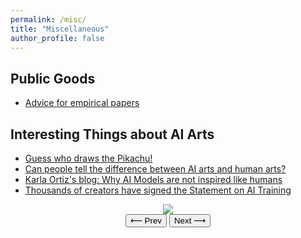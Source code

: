 ```yaml
---
permalink: /misc/
title: "Miscellaneous"
author_profile: false
---
```


## Public Goods

- [Advice for empirical papers](https://blogs.ubc.ca/khead/research/research-advice)

## Interesting Things about AI Arts

- [Guess who draws the Pikachu!](https://sijielin.github.io/files/what_is_sref.pdf)
- [Can people tell the difference between AI arts and human arts?](https://www.astralcodexten.com/p/how-did-you-do-on-the-ai-art-turing)
- [Karla Ortiz's blog: Why AI Models are not inspired like humans](https://www.kortizblog.com/blog/why-ai-models-are-not-inspired-like-humans)
- [Thousands of creators have signed the Statement on AI Training](https://authorsguild.org/news/sign-the-statement-on-ai-training/)


<div style="text-align:center">
  <img id="slide" src="{{ '/files/what_is_sref/Slide1.JPG' | relative_url }}" style="max-width:100%; height:auto;">
  <br>
  <button onclick="prevSlide()">⟵ Prev</button>
  <button onclick="nextSlide()">Next ⟶</button>
</div>

<script>
  const slides = [
    "/files/what_is_sref/Slide1.JPG",
    "/files/what_is_sref/Slide2.JPG",
    "/files/what_is_sref/Slide3.JPG"
    // Add more if needed
  ];

  let current = 0;

  function showSlide() {
    document.getElementById("slide").src = slides[current];
  }

  function nextSlide() {
    current = (current + 1) % slides.length;
    showSlide();
  }

  function prevSlide() {
    current = (current - 1 + slides.length) % slides.length;
    showSlide();
  }

  // Optional: show correct image on load
  window.onload = showSlide;
</script>
